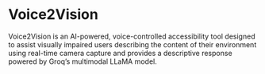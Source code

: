 # Voice2Vision
Voice2Vision is an AI-powered, voice-controlled accessibility tool designed to assist visually impaired users  describing the content of their environment using real-time camera capture and provides a descriptive response powered by Groq’s multimodal LLaMA model.
